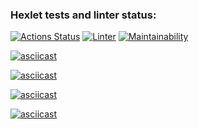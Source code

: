 ### Hexlet tests and linter status:
[![Actions Status](https://github.com/tunet/php-project-lvl1/workflows/hexlet-check/badge.svg)](https://github.com/tunet/php-project-lvl1/actions)
[![Linter](https://github.com/tunet/php-project-lvl1/workflows/lint/badge.svg)](https://github.com/tunet/php-project-lvl1/actions)
[![Maintainability](https://api.codeclimate.com/v1/badges/a99a88d28ad37a79dbf6/maintainability)](https://codeclimate.com/github/codeclimate/codeclimate/maintainability)

[![asciicast](https://asciinema.org/a/399183.svg)](https://asciinema.org/a/399183)

[![asciicast](https://asciinema.org/a/409779.svg)](https://asciinema.org/a/409779)

[![asciicast](https://asciinema.org/a/409854.svg)](https://asciinema.org/a/409854)

[![asciicast](https://asciinema.org/a/409866.svg)](https://asciinema.org/a/409866)
